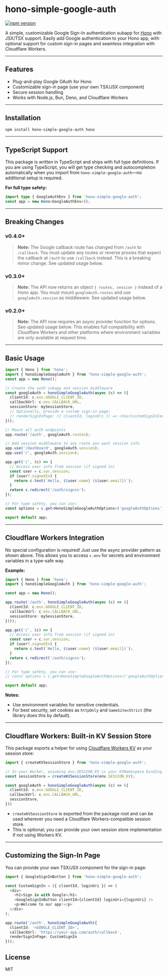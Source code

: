 # hono-simple-google-auth

[![npm version](https://badge.fury.io/js/hono-simple-google-auth.svg)](https://www.npmjs.com/package/hono-simple-google-auth)

A simple, customizable Google Sign-In authentication subapp for [Hono](https://hono.dev/) with JSX/TSX support. Easily add Google authentication to your Hono app, with optional support for custom sign-in pages and seamless integration with Cloudflare Workers.


---

## Features
- Plug-and-play Google OAuth for Hono
- Customizable sign-in page (use your own TSX/JSX component)
- Secure session handling
- Works with Node.js, Bun, Deno, and Cloudflare Workers

---

## Installation

```sh
npm install hono-simple-google-auth hono
```

---

## TypeScript Support

This package is written in TypeScript and ships with full type definitions. If you are using TypeScript, you will get type checking and autocompletion automatically when you import from `hono-simple-google-auth`—no additional setup is required.

**For full type safety:**
```ts
import type { GoogleAuthEnv } from 'hono-simple-google-auth';
const app = new Hono<GoogleAuthEnv>();
```

---

## Breaking Changes

### v0.4.0+
> **Note:** The Google callback route has changed from `/auth` to `/callback`. You must update any routes or reverse proxies that expect the callback at `/auth` to use `/callback` instead. This is a breaking minor change. See updated usage below.

### v0.3.0+
> **Note:** The API now returns an object `{ routes, session }` instead of a Hono app. You must mount `googleAuth.routes` and use `googleAuth.session` as middleware. See updated usage below.

### v0.2.0+
> **Note:** The API now requires an async provider function for options. See updated usage below. This enables full compatibility with Cloudflare Workers and other platforms where environment variables are only available at request time.

---

## Basic Usage

```ts
import { Hono } from 'hono';
import { honoSimpleGoogleAuth } from 'hono-simple-google-auth';
const app = new Hono();

// Create the auth subapp and session middleware
const googleAuth = honoSimpleGoogleAuth(async (c) => ({
  clientId: c.env.GOOGLE_CLIENT_ID,
  callbackUrl: c.env.CALLBACK_URL,
  sessionStore: mySessionStore,
  // Optionally, provide a custom sign-in page:
  // renderSignInPage: ({ clientId, loginUri }) => <YourCustomSignInComponent clientId={clientId} loginUri={loginUri} />
}));

// Mount all auth endpoints
app.route('/auth', googleAuth.routes);

// Add session middleware to any route you want session info
app.use('/dashboard', googleAuth.session);
app.use('/', googleAuth.session);

app.get('/', (c) => {
  // Access user info from session (if signed in)
  const user = c.var.session;
  if (user?.signedIn) {
    return c.text(`Hello, ${user.name} (${user.email})`);
  }
  return c.redirect('/auth/signin');
});

// For type safety, you can use:
const options = c.get<HonoSimpleGoogleAuthOptions>('googleAuthOptions');

export default app;
```

---

## Cloudflare Workers Integration

No special configuration is required! Just use the async provider pattern as shown above. This allows you to access `c.env` for secrets and environment variables in a type-safe way.

**Example:**

```ts
import { Hono } from 'hono';
import { honoSimpleGoogleAuth } from 'hono-simple-google-auth';

const app = new Hono();

app.route('/auth', honoSimpleGoogleAuth(async (c) => ({
  clientId: c.env.GOOGLE_CLIENT_ID,
  callbackUrl: c.env.CALLBACK_URL,
  sessionStore: mySessionStore,
})));

app.get('/', (c) => {
  // Access user info from session (if signed in)
  const user = c.var.session;
  if (user?.signedIn) {
    return c.text(`Hello, ${user.name} (${user.email})`);
  }
  return c.redirect('/auth/signin');
});

// For type safety, you can use:
// const options = c.get<HonoSimpleGoogleAuthOptions>('googleAuthOptions');

export default app;
```

**Notes:**
- Use environment variables for sensitive credentials.
- For best security, set cookies as `httpOnly` and `SameSite=Strict` (the library does this by default).

---

## Cloudflare Workers: Built-in KV Session Store

This package exports a helper for using [Cloudflare Workers KV](https://developers.cloudflare.com/workers/runtime-apis/kv/) as your session store:

```ts
import { createKVSessionStore } from 'hono-simple-google-auth';

// In your Worker, assuming env.SESSION_KV is your KVNamespace binding:
const sessionStore = createKVSessionStore(env.SESSION_KV);

const googleAuth = honoSimpleGoogleAuth(async (c) => ({
  clientId: c.env.GOOGLE_CLIENT_ID,
  callbackUrl: c.env.CALLBACK_URL,
  sessionStore,
}))
```

- `createKVSessionStore` is exported from the package root and can be used wherever you need a Cloudflare Workers-compatible session store.
- This is optional; you can provide your own session store implementation if not using Workers KV.

---

## Customizing the Sign-In Page

You can provide your own TSX/JSX component for the sign-in page:

```ts
import { GoogleSignInButton } from 'hono-simple-google-auth';

const CustomSignIn = ({ clientId, loginUri }) => (
  <div>
    <h1>Sign in with Google</h1>
    <GoogleSignInButton clientId={clientId} loginUri={loginUri} />
    <p>Welcome to our app!</p>
  </div>
);

app.route('/auth', honoSimpleGoogleAuth({
  clientId: '<GOOGLE_CLIENT_ID>',
  callbackUrl: 'https://your-app.com/auth/callback',
  renderSignInPage: CustomSignIn
}));
```

## License
MIT
